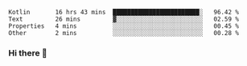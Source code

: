 <!--START_SECTION:waka-->

```text
Kotlin       16 hrs 43 mins  ████████████████████████░   96.42 %
Text         26 mins         ▓░░░░░░░░░░░░░░░░░░░░░░░░   02.59 %
Properties   4 mins          ░░░░░░░░░░░░░░░░░░░░░░░░░   00.45 %
Other        2 mins          ░░░░░░░░░░░░░░░░░░░░░░░░░   00.28 %
```

<!--END_SECTION:waka-->

### Hi there 👋

<!--
**DnC275/DnC275** is a ✨ _special_ ✨ repository because its `README.md` (this file) appears on your GitHub profile.

Here are some ideas to get you started:

- 🔭 I’m currently working on ...
- 🌱 I’m currently learning ...
- 👯 I’m looking to collaborate on ...
- 🤔 I’m looking for help with ...
- 💬 Ask me about ...
- 📫 How to reach me: ...
- 😄 Pronouns: ...
- ⚡ Fun fact: ...
-->
